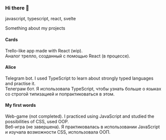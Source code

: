 ### Hi there 👋

javascript, typescript, react, svelte

Something about my projects

#### Cards
Trello-like app made with React (wip).  
Аналог трелло, созданный с помощью React (в процессе).

#### Alice
Telegram bot. I used TypeScript to learn about strongly typed languages and practise it.  
Телеграм бот. Я использовала TypeScript, чтобы узнать больше о языках со строгой типизацией и попрактиковаться в этом.

#### My first words
Web-game (not completed). I practiced using JavaScript and studied the possibilities of CSS, used OOP.  
Веб-игра (не завершена). Я практиковалась в использовании JavaScript и изучала возможности CSS, использовала ООП.

<!--
**sialiss/sialiss** is a ✨ _special_ ✨ repository because its `README.md` (this file) appears on your GitHub profile.

Here are some ideas to get you started:

- 🔭 I’m currently working on ...
- 🌱 I’m currently learning ...
- 👯 I’m looking to collaborate on ...
- 🤔 I’m looking for help with ...
- 💬 Ask me about ...
- 📫 How to reach me: ...
- 😄 Pronouns: ...
- ⚡ Fun fact: ...
-->
